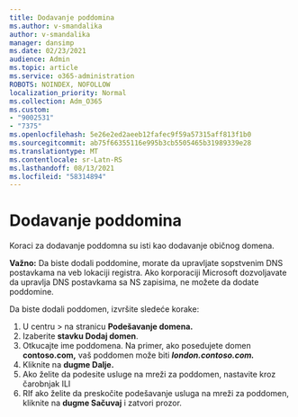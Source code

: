 ```yaml
---
title: Dodavanje poddomina
ms.author: v-smandalika
author: v-smandalika
manager: dansimp
ms.date: 02/23/2021
audience: Admin
ms.topic: article
ms.service: o365-administration
ROBOTS: NOINDEX, NOFOLLOW
localization_priority: Normal
ms.collection: Adm_O365
ms.custom:
- "9002531"
- "7375"
ms.openlocfilehash: 5e26e2ed2aeeb12fafec9f59a57315aff813f1b0
ms.sourcegitcommit: ab75f66355116e995b3cb5505465b31989339e28
ms.translationtype: MT
ms.contentlocale: sr-Latn-RS
ms.lasthandoff: 08/13/2021
ms.locfileid: "58314894"
---
```

# <a name="add-a-subdomain"></a>Dodavanje poddomina

Koraci za dodavanje poddomna su isti kao dodavanje običnog domena. 

**Važno:** Da biste dodali poddomine, morate da upravljate sopstvenim DNS postavkama na veb lokaciji registra. Ako korporaciji Microsoft dozvoljavate da upravlja DNS postavkama sa NS zapisima, ne možete da dodate poddomine. 

Da biste dodali poddomen, izvršite sledeće korake:

1. U centru > na stranicu **Podešavanje domena.**
2. Izaberite **stavku Dodaj domen**.
3. Otkucajte ime poddomena. Na primer, ako posedujete domen **contoso.com,** vaš poddomen može biti **_london.contoso.com._**
4. Kliknite na **dugme Dalje.**
5. Ako želite da podesite usluge na mreži za poddomen, nastavite kroz čarobnjak ILI
6. RIf ako želite da preskočite podešavanje usluga na mreži za poddomen, kliknite na **dugme Sačuvaj** i zatvori prozor.

